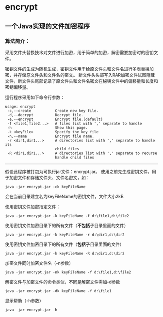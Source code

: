 # encrypt
## 一个Java实现的文件加密程序

### 算法简介：
采用文件头替换技术对文件进行加密，用于简单的加密，解密需要加密时的密钥文件。

密钥文件的生成为随机生成，密钥文件用于给原文件头和文件名进行多表替换加密，并存储原文件头和文件名的密文。
新文件头头部写入RAR加密文件试图隐藏文件，新文件头尾部记录了原文件头和文件名密文在秘钥文件中的偏移量和长度和密钥偏移量。

运行程序采用如下命令行参数：
```shell
usage: encrypt
 -c,--create           Create new key file.
 -d,--decrypt          Decrypt file.
 -e,--encrypt          Encrypt file.(default)
 -f <file1,file2...>   A files list with ',' separate to handle
 -h                    Show this page.
 -k <keyFile>          Specify the key file
 -n,--name             Encrypt file name.
 -r <dir1,dir1...>     A directories list with ',' separate to handle its
                       child files
 -R <dir1,dir1...>     A directories list with ',' separate to recurse
                       handle child files
```

***
假设此程序被打包为可执行jar文件：encrypt.jar。
使用之前先生成密钥文件，用于加密文件和存储文件头、文件名密文，如：
```shell
java -jar encrypt.jar -ck keyFileName
```
会在当前目录建立名为keyFileName的密钥文件，文件大小2kB

使用密钥文件加密指定文件：
```shell
java -jar encrypt.jar -k keyFileName -f d:\file1,d:\file2
```

使用密钥文件加密目录下的所有文件（**不包括**子目录里面的文件）
```shell
java -jar encrypt.jar -k keyFileName -r d:\dir1,d:\dir2
```

使用密钥文件加密目录下的所有文件（**包括**子目录里面的文件）
```shell
java -jar encrypt.jar -k keyFileName -R d:\dir1,d:\dir2
```

加密文件同时加密文件名（-n参数）
```shell
java -jar encrypt.jar -nk keyFileName -f d:\file1,d:\file2
```

解密文件与加密文件的命令类似，不同是解密文件需加-d参数
```shell
java -jar encrypt.jar -dk keyFileName -f d:\file1
```

显示帮助（-h参数）
```shell
java -jar encrypt.jar -h
```